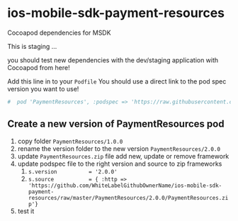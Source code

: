 # ios-mobile-sdk-payment-resources

Cocoapod dependencies for MSDK

This is staging ...

you should test new dependencies with the dev/staging application with Cocoapod from here!

Add this line in to your `Podfile` You should use a direct link to the pod spec version you want to use!

```bash
#  pod 'PaymentResources', :podspec => 'https://raw.githubusercontent.com/WhiteLabelGithubOwnerName/ios-mobile-sdk-payment-resources/master/Specs/PaymentResources/1.0.0/PaymentResources.podspec'
```


## Create a new version of PaymentResources pod

1. copy folder `PaymentResources/1.0.0`
2. rename the version folder to the new version `PaymentResources/2.0.0`
3. update `PaymentResources.zip` file add new, update or remove framework
4. update podspec file to the right version and source to zip frameworks
   1. `s.version          = '2.0.0'`
   2. `s.source           = { :http => 'https://github.com/WhiteLabelGithubOwnerName/ios-mobile-sdk-payment-resources/raw/master/PaymentResources/2.0.0/PaymentResources.zip'}`
5. test it
